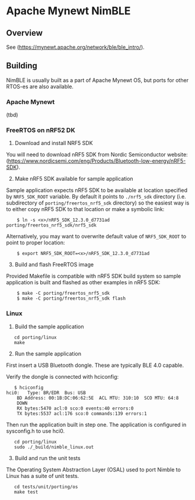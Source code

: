 <!--
#
# Licensed to the Apache Software Foundation (ASF) under one
# or more contributor license agreements.  See the NOTICE file
# distributed with this work for additional information
# regarding copyright ownership.  The ASF licenses this file
# to you under the Apache License, Version 2.0 (the
# "License"); you may not use this file except in compliance
# with the License.  You may obtain a copy of the License at
#
# http://www.apache.org/licenses/LICENSE-2.0
#
# Unless required by applicable law or agreed to in writing,
# software distributed under the License is distributed on an
# "AS IS" BASIS, WITHOUT WARRANTIES OR CONDITIONS OF ANY
#  KIND, either express or implied.  See the License for the
# specific language governing permissions and limitations
# under the License.
#
-->

# Apache Mynewt NimBLE

## Overview

See (https://mynewt.apache.org/network/ble/ble_intro/).

## Building

NimBLE is usually built as a part of Apache Mynewt OS, but ports for
other RTOS-es are also available.

### Apache Mynewt

(tbd)

### FreeRTOS on nRF52 DK

1. Download and install NRF5 SDK

You will need to download nRF5 SDK from Nordic Semiconductor website:
(https://www.nordicsemi.com/eng/Products/Bluetooth-low-energy/nRF5-SDK).

2. Make nRF5 SDK available for sample application

Sample application expects nRF5 SDK to be available at location specified
by `NRF5_SDK_ROOT` variable. By default it points to `./nrf5_sdk` directory
(i.e. subdirectory of `porting/freertos_nrf5_sdk` directory) so the easiest
way is to either copy nRF5 SDK to that location or make a symbolic link:

```no-highlight
    $ ln -s <x>/nRF5_SDK_12.3.0_d7731ad porting/freertos_nrf5_sdk/nrf5_sdk
```

Alternatively, you may want to overwrite default value of `NRF5_SDK_ROOT`
to point to proper location:

```no-highlight
    $ export NRF5_SDK_ROOT=<x>/nRF5_SDK_12.3.0_d7731ad
```

3. Build and flash FreeRTOS image

Provided Makefile is compatible with nRF5 SDK build system so sample
application is built and flashed as other examples in nRF5 SDK:

```no-highlight
    $ make -C porting/freertos_nrf5_sdk
    $ make -C porting/freertos_nrf5_sdk flash
````

### Linux

1. Build the sample application

```no-highlight
   cd porting/linux
   make
```

2. Run the sample application

First insert a USB Bluetooth dongle.  These are typically BLE 4.0 capable.

Verify the dongle is connected with hciconfig:

```no-highlight
   $ hciconfig
hci0:	Type: BR/EDR  Bus: USB
	BD Address: 00:1B:DC:06:62:5E  ACL MTU: 310:10  SCO MTU: 64:8
	DOWN
	RX bytes:5470 acl:0 sco:0 events:40 errors:0
	TX bytes:5537 acl:176 sco:0 commands:139 errors:1
```

Then run the application built in step one.  The application is configured
in sysconfig.h to use hci0.

```no-highlight
   cd porting/linux
   sudo ./_build/nimble_linux.out
```

3. Build and run the unit tests

The Operating System Abstraction Layer (OSAL) used to port Nimble to Linux
has a suite of unit tests.

```no-highlight
   cd tests/unit/porting/os
   make test
```
